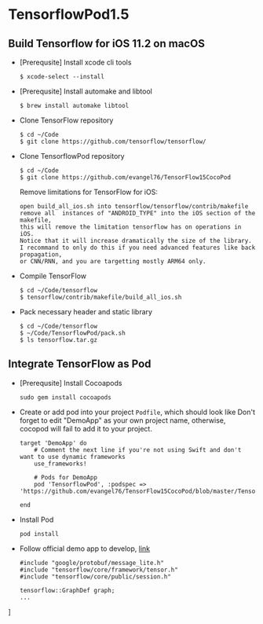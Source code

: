 # TensorflowPod1.5

## Build Tensorflow for iOS 11.2 on macOS

* [Prerequsite] Install xcode cli tools
    ```
    $ xcode-select --install
    ```

* [Prerequsite] Install automake and libtool
    ```
    $ brew install automake libtool
    ```

* Clone TensorFlow repository
    ```
    $ cd ~/Code
    $ git clone https://github.com/tensorflow/tensorflow/
    ```

* Clone TensorflowPod repository
    ```
    $ cd ~/Code
    $ git clone https://github.com/evangel76/TensorFlow15CocoPod
    ```
    Remove limitations for TensorFlow for iOS:
    ```
    open build_all_ios.sh into tensorflow/tensorflow/contrib/makefile
    remove all  instances of "ANDROID_TYPE" into the iOS section of the makefile, 
    this will remove the limitation tensorflow has on operations in iOS. 
    Notice that it will increase dramatically the size of the library. 
    I recommand to only do this if you need advanced features like back propagation,
    or CNN/RNN, and you are targetting mostly ARM64 only.
   
    ```


* Compile TensorFlow 
    ```
    $ cd ~/Code/tensorflow
    $ tensorflow/contrib/makefile/build_all_ios.sh
    ```

* Pack necessary header and static library
    ```
    $ cd ~/Code/tensorflow
    $ ~/Code/TensorflowPod/pack.sh
    $ ls tensorflow.tar.gz
    ```

## Integrate TensorFlow as Pod

* [Prerequsite] Install Cocoapods
    ```
    sudo gem install cocoapods
    ```

* Create or add pod into your project ```Podfile```, which should look like
Don't forget to edit "DemoApp" as your own project name, otherwise, cocopod will fail to add it to your project.
    ```
    target 'DemoApp' do
        # Comment the next line if you're not using Swift and don't want to use dynamic frameworks
        use_frameworks!

        # Pods for DemoApp
        pod 'TensorflowPod', :podspec => 'https://github.com/evangel76/TensorFlow15CocoPod/blob/master/TensorflowPod.podspec'

    end
    ```

* Install Pod
    ```
    pod install
    ```

* Follow official demo app to develop, [link](https://github.com/tensorflow/tensorflow/tree/master/tensorflow/examples/ios)
    ```
    #include "google/protobuf/message_lite.h"
    #include "tensorflow/core/framework/tensor.h"
    #include "tensorflow/core/public/session.h"

    tensorflow::GraphDef graph;
    ...
]


